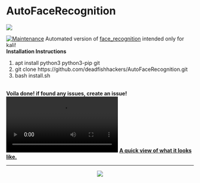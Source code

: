 # AutoFaceRecognition
<img src="https://camo.githubusercontent.com/4579b9ef6cf788a246c686b0e2bba2ed8b0b1fa4/68747470733a2f2f696d672e736869656c64732e696f2f62616467652f537570706f727465642532304f532d4c696e75782d79656c6c6f772e737667">

[![Maintenance](https://img.shields.io/badge/Distribution%3F-Kali-green.svg)](https://GitHub.com/Naereen/StrapDown.js/graphs/commit-activity)
Automated version of <a href="https://github.com/ageitgey/face_recognition">face_recognition</a>
intended only for kali!
<br>
<b>Installation Instructions</b>
 <ol type="1">
   <li>apt install python3 python3-pip git</li>
   <li>git clone https://github.com/deadfishhackers/AutoFaceRecognition.git</li>
   <li>bash install.sh</li>
 </ol>
  <br>
  <b>Voila done! if found any issues, create an issue!</b>
  <video>
  <source src="https://raw.githubusercontent.com/deadfishhackers/AutoFaceRecognition/master/test.webm">
  </video>
  <b><a href="https://raw.githubusercontent.com/deadfishhackers/AutoFaceRecognition/master/test.webm">A quick view of what it looks like. </a></b>
<hr>
<p align="center"><img src="http://i63.tinypic.com/b6r2if_th.png"></p>
